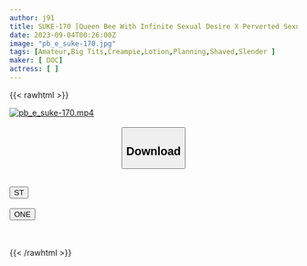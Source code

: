 ```yaml
---
author: j91
title: SUKE-170 [Queen Bee With Infinite Sexual Desire X Perverted Sexual Intercourse] First Class Face And Style! An Enchanting Cabin Attendant Who Wants To Ride A Man Rather Than An Airplane Offers Hospitality With Rich Service! The Finest Slut Blowjob That Carefully Licks From The Ball To The Tip! Unavoidable Outbursts In A Serious Hip-Shaking Cowgirl Flight! ! Plenty Of Vaginal Cum Shot In G Cup Slender Constricted Body & Shaved Pussy! ! [Ns Tokyo Fuck 15th Rina] (Riana Yuzuki)
date: 2023-09-04T00:26:00Z
image: "pb_e_suke-170.jpg"
tags: [Amateur,Big Tits,Creampie,Lotion,Planning,Shaved,Slender ]
maker: [ DOC]
actress: [ ]
---
```



{{< rawhtml >}}

<div class="video" data-videoid="Y83mv0LL4qcvGeP">
    <a href="javascript:;">
        <img src="https://my.j91.asia/posts/pb_e_suke-170/pb_e_suke-170.jpg" width="WIDTH" height="HEIGHT" alt="pb_e_suke-170.mp4" loading="lazy">
    </a>
</div>

<script type="text/javascript" src="https://j91.asia/asset/on-demand-st.js"></script>

<br>
  <link rel="stylesheet" href="https://j91.asia/asset/bs5.css">
  
  <center>
  <button class="btn btn-primary" type="button" data-bs-toggle="collapse" data-bs-target=".multi-collapse" aria-expanded="false" aria-controls="multiCollapseExample1 multiCollapseExample2"><h2>Download</h2></button></center>
</p>
<div class="row">
  <div class="col">
    <div class="collapse multi-collapse" id="multiCollapseExample1">
      <div class="card card-body">
	      	      <br>
<div class="buttons">  
<a href="https://streamtape.to/v/Y83mv0LL4qcvGeP"><button class="btn-hover color-3"><i class="fa fa-download"></i> ST</button></a></div>
    </div>
  </div>
</div>
  <div class="col">
    <div class="collapse multi-collapse" id="multiCollapseExample2">
      <div class="card card-body">
	      <br>
<div class="buttons">
    <a href="https://oneupload.to/k5qmtlifdkdw"><button class="btn-hover color-9"><i class="fa fa-download"></i> ONE</button></a></div>
<br><br>
      </div>
    </div>
  </div>
</div>

{{< /rawhtml >}}
